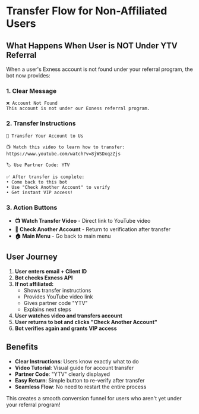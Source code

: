 # Transfer Flow for Non-Affiliated Users

## What Happens When User is NOT Under YTV Referral

When a user's Exness account is not found under your referral program, the bot now provides:

### 1. **Clear Message**
```
❌ Account Not Found
This account is not under our Exness referral program.
```

### 2. **Transfer Instructions**
```
🔄 Transfer Your Account to Us

📺 Watch this video to learn how to transfer:
https://www.youtube.com/watch?v=8jWSDxqzZjs

🏷️ Use Partner Code: YTV

✅ After transfer is complete:
• Come back to this bot
• Use "Check Another Account" to verify
• Get instant VIP access!
```

### 3. **Action Buttons**
- **📺 Watch Transfer Video** - Direct link to YouTube video
- **🔄 Check Another Account** - Return to verification after transfer
- **🏠 Main Menu** - Go back to main menu

## User Journey
1. **User enters email + Client ID**
2. **Bot checks Exness API**
3. **If not affiliated:**
   - Shows transfer instructions
   - Provides YouTube video link
   - Gives partner code "YTV"
   - Explains next steps
4. **User watches video and transfers account**
5. **User returns to bot and clicks "Check Another Account"**
6. **Bot verifies again and grants VIP access**

## Benefits
- **Clear Instructions**: Users know exactly what to do
- **Video Tutorial**: Visual guide for account transfer
- **Partner Code**: "YTV" clearly displayed
- **Easy Return**: Simple button to re-verify after transfer
- **Seamless Flow**: No need to restart the entire process

This creates a smooth conversion funnel for users who aren't yet under your referral program!
